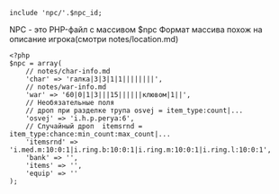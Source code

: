 `include 'npc/'.$npc_id;`

NPC - это PHP-файл с массивом $npc
Формат массива похож на описание игрока(смотри notes/location.md)

    <?php
    $npc = array(
        // notes/char-info.md
        'char' => 'гaлкa|3|3|1|1||||||||',
        // notes/war-info.md
        'war' => '60|0|1|3|||15||||||клювoм|1||',
        // Необязательные поля
        // дроп при разделке трупа osvej = item_type:count|...
        'osvej' => 'i.h.p.perya:6',
        // Случайный дроп  itemsrnd = item_type:chance:min_count:max_count|...
        'itemsrnd' => 'i.med.m:10:0:1|i.ring.b:10:0:1|i.ring.m:10:0:1|i.ring.l:10:0:1',
        'bank' => '',
        'items' => '',
        'equip' => ''
    );
